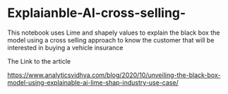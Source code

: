 # Explaianble-AI-cross-selling-
This notebook uses Lime and shapely values to explain the black box the model using a cross selling approach to know the customer that will be interested in buying a vehicle insurance

The Link to the article

https://www.analyticsvidhya.com/blog/2020/10/unveiling-the-black-box-model-using-explainable-ai-lime-shap-industry-use-case/

